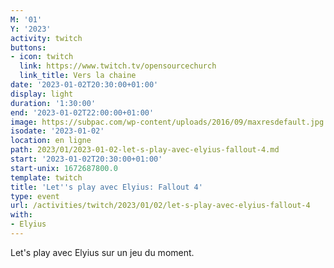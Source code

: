 ```yaml
---
M: '01'
Y: '2023'
activity: twitch
buttons:
- icon: twitch
  link: https://www.twitch.tv/opensourcechurch
  link_title: Vers la chaine
date: '2023-01-02T20:30:00+01:00'
display: light
duration: '1:30:00'
end: '2023-01-02T22:00:00+01:00'
image: https://subpac.com/wp-content/uploads/2016/09/maxresdefault.jpg
isodate: '2023-01-02'
location: en ligne
path: 2023/01/2023-01-02-let-s-play-avec-elyius-fallout-4.md
start: '2023-01-02T20:30:00+01:00'
start-unix: 1672687800.0
template: twitch
title: 'Let''s play avec Elyius: Fallout 4'
type: event
url: /activities/twitch/2023/01/02/let-s-play-avec-elyius-fallout-4
with:
- Elyius
---
```

Let's play avec Elyius sur un jeu du moment.
